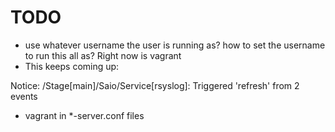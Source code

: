 TODO
====

* use whatever username the user is running as? how to set the username to run this all as? Right now is vagrant
* This keeps coming up:

Notice: /Stage[main]/Saio/Service[rsyslog]: Triggered 'refresh' from 2 events


* vagrant in *-server.conf files



